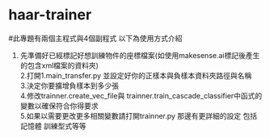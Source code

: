 # haar-trainer
#此專題有兩個主程式與4個副程式 以下為使用方式介紹  
1. 先準備好已經標記好想訓練物件的座標檔案(如使用makesense.ai標記後產生的包含xml檔案的資料夾)  
2.打開1.main_transfer.py 並設定好你的正樣本與負樣本資料夾路徑與名稱  
3.決定你要擴增負樣本到多少張  
4.修改trainner.create_vec_file與 trainner.train_cascade_classifier中函式的變數以確保符合你得要求  
5.如果以需要更改更多相關變數請打開trainner.py 那邊有更詳細的設定 包括記憶體 訓練型式等等  
